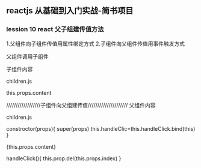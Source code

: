 ## reactjs 从基础到入门实战-简书项目

### lession 10 react 父子组建传值方法

1.父组件向子组件传值用属性绑定方式
2.子组件向父组件传值用事件触发方式


父组件调用子组件

<children content={item}/>

子组件内容

children.js

this.props.content


//////////////////子组件向父组建传值/////////////////////
父组件内容

<children content={item} index={index} del={this.delHandle.bind(this)}/>

children.js

constroctor(props){
  super(props)
  this.handleClic=this.handleClick.bind(this)
}

<div onClick={this.handleClick}>{this.props.content}</div>

handleClick(){
  this.prop.del(this.props.index)
}




